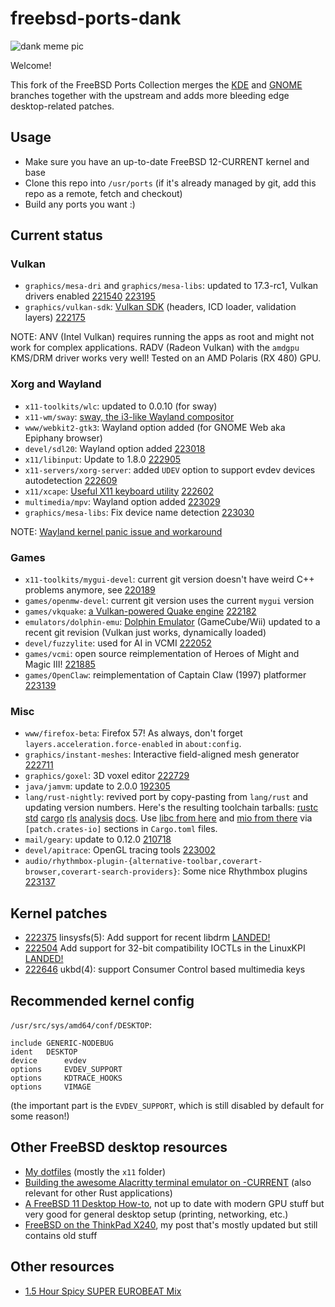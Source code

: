 # freebsd-ports-dank

![dank meme pic](https://unrelentingtech.s3.dualstack.eu-west-1.amazonaws.com/dankbsd.jpg?1)

Welcome!

This fork of the FreeBSD Ports Collection merges the [KDE](https://github.com/freebsd/freebsd-ports-kde) and [GNOME](https://github.com/freebsd/freebsd-ports-gnome) branches together with the upstream and adds more bleeding edge desktop-related patches.

## Usage

- Make sure you have an up-to-date FreeBSD 12-CURRENT kernel and base
- Clone this repo into `/usr/ports` (if it's already managed by git, add this repo as a remote, fetch and checkout)
- Build any ports you want :)

## Current status

### Vulkan

- `graphics/mesa-dri` and `graphics/mesa-libs`: updated to 17.3-rc1, Vulkan drivers enabled [221540](https://bugs.freebsd.org/bugzilla/show_bug.cgi?id=221540) [223195](https://bugs.freebsd.org/bugzilla/show_bug.cgi?id=223195)
- `graphics/vulkan-sdk`: [Vulkan SDK](https://github.com/KhronosGroup/Vulkan-LoaderAndValidationLayers) (headers, ICD loader, validation layers) [222175](https://bugs.freebsd.org/bugzilla/show_bug.cgi?id=222175)

NOTE: ANV (Intel Vulkan) requires running the apps as root and might not work for complex applications.
RADV (Radeon Vulkan) with the `amdgpu` KMS/DRM driver works very well!
Tested on an AMD Polaris (RX 480) GPU.

### Xorg and Wayland

- `x11-toolkits/wlc`: updated to 0.0.10 (for sway)
- `x11-wm/sway`: [sway, the i3-like Wayland compositor](https://github.com/SirCmpwn/sway)
- `www/webkit2-gtk3`: Wayland option added (for GNOME Web aka Epiphany browser)
- `devel/sdl20`: Wayland option added [223018](https://bugs.freebsd.org/bugzilla/show_bug.cgi?id=223018)
- `x11/libinput`: Update to 1.8.0 [222905](https://bugs.freebsd.org/bugzilla/show_bug.cgi?id=222905)
- `x11-servers/xorg-server`: added `UDEV` option to support evdev devices autodetection [222609](https://bugs.freebsd.org/bugzilla/show_bug.cgi?id=222609)
- `x11/xcape`: [Useful X11 keyboard utility](https://github.com/alols/xcape) [222602](https://bugs.freebsd.org/bugzilla/show_bug.cgi?id=222602)
- `multimedia/mpv`: Wayland option added [223029](https://bugs.freebsd.org/bugzilla/show_bug.cgi?id=223029)
- `graphics/mesa-libs`: Fix device name detection [223030](https://bugs.freebsd.org/bugzilla/show_bug.cgi?id=223030)

NOTE: [Wayland kernel panic issue and workaround](https://github.com/FreeBSDDesktop/kms-drm/issues/11)

### Games

- `x11-toolkits/mygui-devel`: current git version doesn't have weird C++ problems anymore, see [220189](https://bugs.freebsd.org/bugzilla/show_bug.cgi?id=220189)
- `games/openmw-devel`: current git version uses the current `mygui` version 
- `games/vkquake`: [a Vulkan-powered Quake engine](https://github.com/Novum/vkQuake) [222182](https://bugs.freebsd.org/bugzilla/show_bug.cgi?id=222182)
- `emulators/dolphin-emu`: [Dolphin Emulator](https://dolphin-emu.org) (GameCube/Wii) updated to a recent git revision (Vulkan just works, dynamically loaded)
- `devel/fuzzylite`: used for AI in VCMI [222052](https://bugs.freebsd.org/bugzilla/show_bug.cgi?id=222052)
- `games/vcmi`: open source reimplementation of Heroes of Might and Magic III! [221885](https://bugs.freebsd.org/bugzilla/show_bug.cgi?id=221885)
- `games/OpenClaw`: reimplementation of Captain Claw (1997) platformer [223139](https://bugs.freebsd.org/bugzilla/show_bug.cgi?id=223139)

### Misc

- `www/firefox-beta`: Firefox 57! As always, don't forget `layers.acceleration.force-enabled` in `about:config`.
- `graphics/instant-meshes`: Interactive field-aligned mesh generator [222711](https://bugs.freebsd.org/bugzilla/show_bug.cgi?id=222711)
- `graphics/goxel`: 3D voxel editor [222729](https://bugs.freebsd.org/bugzilla/show_bug.cgi?id=222729)
- `java/jamvm`: update to 2.0.0 [192305](https://bugs.freebsd.org/bugzilla/show_bug.cgi?id=192305)
- `lang/rust-nightly`: revived port by copy-pasting from `lang/rust` and updating version numbers. Here's the resulting toolchain tarballs: [rustc](https://unrelentingtech.s3.dualstack.eu-west-1.amazonaws.com/rust4current/rustc-nightly-x86_64-unknown-freebsd.tar.xz) [std](https://unrelentingtech.s3.dualstack.eu-west-1.amazonaws.com/rust4current/rust-std-nightly-x86_64-unknown-freebsd.tar.xz) [cargo](https://unrelentingtech.s3.dualstack.eu-west-1.amazonaws.com/rust4current/cargo-nightly-x86_64-unknown-freebsd.tar.xz) [rls](https://unrelentingtech.s3.dualstack.eu-west-1.amazonaws.com/rust4current/rls-nightly-x86_64-unknown-freebsd.tar.xz) [analysis](https://unrelentingtech.s3.dualstack.eu-west-1.amazonaws.com/rust4current/rust-analysis-nightly-x86_64-unknown-freebsd.tar.xz) [docs](https://unrelentingtech.s3.dualstack.eu-west-1.amazonaws.com/rust4current/rust-docs-nightly-x86_64-unknown-freebsd.tar.xz). Use [libc from here](https://github.com/myfreeweb/libc) and [mio from there](https://github.com/FreeBSDRust/mio) via `[patch.crates-io]` sections in `Cargo.toml` files.
- `mail/geary`: update to 0.12.0 [210718](https://bugs.freebsd.org/bugzilla/show_bug.cgi?id=210718)
- `devel/apitrace`: OpenGL tracing tools [223002](https://bugs.freebsd.org/bugzilla/show_bug.cgi?id=223002)
- `audio/rhythmbox-plugin-{alternative-toolbar,coverart-browser,coverart-search-providers}`: Some nice Rhythmbox plugins [223137](https://bugs.freebsd.org/bugzilla/show_bug.cgi?id=223137)

## Kernel patches

- [222375](https://bugs.freebsd.org/bugzilla/show_bug.cgi?id=222375) linsysfs(5): Add support for recent libdrm [LANDED!](https://github.com/freebsd/freebsd/commit/09ad0b962f3029e47b3f430948933b6fe066ccdf)
- [222504](https://bugs.freebsd.org/bugzilla/show_bug.cgi?id=222504) Add support for 32-bit compatibility IOCTLs in the LinuxKPI [LANDED!](https://github.com/freebsd/freebsd/commit/10ef676c4bbe7379de1f3687444e4311a7d872e2)
- [222646](https://bugs.freebsd.org/bugzilla/show_bug.cgi?id=222646) ukbd(4): support Consumer Control based multimedia keys

## Recommended kernel config

`/usr/src/sys/amd64/conf/DESKTOP`:

```
include GENERIC-NODEBUG
ident   DESKTOP
device		evdev
options		EVDEV_SUPPORT
options 	KDTRACE_HOOKS
options 	VIMAGE
```

(the important part is the `EVDEV_SUPPORT`, which is still disabled by default for some reason!)

## Other FreeBSD desktop resources

- [My dotfiles](https://github.com/myfreeweb/dotfiles) (mostly the `x11` folder)
- [Building the awesome Alacritty terminal emulator on -CURRENT](https://github.com/jwilm/alacritty/issues/618#issuecomment-331983715) (also relevant for other Rust applications)
- [A FreeBSD 11 Desktop How-to](https://cooltrainer.org/a-freebsd-desktop-howto/), not up to date with modern GPU stuff but very good for general desktop setup (printing, networking, etc.)
- [FreeBSD on the ThinkPad X240](https://unrelenting.technology/articles/freebsd-on-the-thinkpad-x240), my post that's mostly updated but still contains old stuff

## Other resources

- [1.5 Hour Spicy SUPER EUROBEAT Mix](https://www.youtube.com/watch?v=6ftCIfHwqtg)
